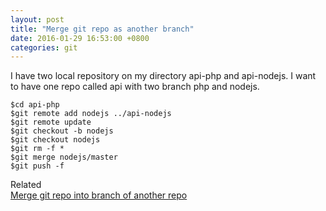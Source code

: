 ```yaml
---
layout: post
title: "Merge git repo as another branch"
date: 2016-01-29 16:53:00 +0800 
categories: git
---
```


I have two local repository on my directory api-php and api-nodejs.
I want to have one repo called api with two branch php and nodejs. 


    $cd api-php
    $git remote add nodejs ../api-nodejs
    $git remote update
    $git checkout -b nodejs
    $git checkout nodejs
    $git rm -f *
    $git merge nodejs/master 
    $git push -f


Related  
[Merge git repo into branch of another repo](http://stackoverflow.com/questions/21353656/merge-git-repo-into-branch-of-another-repo)
